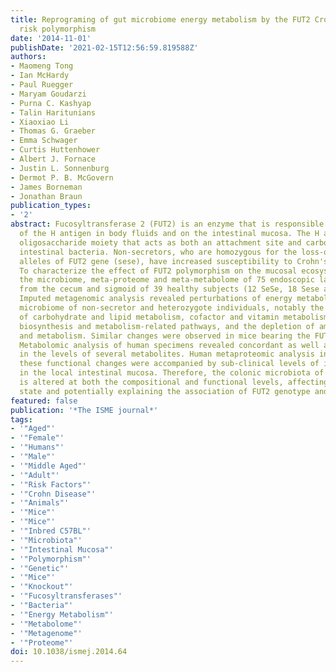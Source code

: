 ```yaml
---
title: Reprograming of gut microbiome energy metabolism by the FUT2 Crohn's disease
  risk polymorphism
date: '2014-11-01'
publishDate: '2021-02-15T12:56:59.819588Z'
authors:
- Maomeng Tong
- Ian McHardy
- Paul Ruegger
- Maryam Goudarzi
- Purna C. Kashyap
- Talin Haritunians
- Xiaoxiao Li
- Thomas G. Graeber
- Emma Schwager
- Curtis Huttenhower
- Albert J. Fornace
- Justin L. Sonnenburg
- Dermot P. B. McGovern
- James Borneman
- Jonathan Braun
publication_types:
- '2'
abstract: Fucosyltransferase 2 (FUT2) is an enzyme that is responsible for the synthesis
  of the H antigen in body fluids and on the intestinal mucosa. The H antigen is an
  oligosaccharide moiety that acts as both an attachment site and carbon source for
  intestinal bacteria. Non-secretors, who are homozygous for the loss-of-function
  alleles of FUT2 gene (sese), have increased susceptibility to Crohn's disease (CD).
  To characterize the effect of FUT2 polymorphism on the mucosal ecosystem, we profiled
  the microbiome, meta-proteome and meta-metabolome of 75 endoscopic lavage samples
  from the cecum and sigmoid of 39 healthy subjects (12 SeSe, 18 Sese and 9 sese).
  Imputed metagenomic analysis revealed perturbations of energy metabolism in the
  microbiome of non-secretor and heterozygote individuals, notably the enrichment
  of carbohydrate and lipid metabolism, cofactor and vitamin metabolism and glycan
  biosynthesis and metabolism-related pathways, and the depletion of amino-acid biosynthesis
  and metabolism. Similar changes were observed in mice bearing the FUT2(-/-) genotype.
  Metabolomic analysis of human specimens revealed concordant as well as novel changes
  in the levels of several metabolites. Human metaproteomic analysis indicated that
  these functional changes were accompanied by sub-clinical levels of inflammation
  in the local intestinal mucosa. Therefore, the colonic microbiota of non-secretors
  is altered at both the compositional and functional levels, affecting the host mucosal
  state and potentially explaining the association of FUT2 genotype and CD susceptibility.
featured: false
publication: '*The ISME journal*'
tags:
- '"Aged"'
- '"Female"'
- '"Humans"'
- '"Male"'
- '"Middle Aged"'
- '"Adult"'
- '"Risk Factors"'
- '"Crohn Disease"'
- '"Animals"'
- '"Mice"'
- '"Mice"'
- '"Inbred C57BL"'
- '"Microbiota"'
- '"Intestinal Mucosa"'
- '"Polymorphism"'
- '"Genetic"'
- '"Mice"'
- '"Knockout"'
- '"Fucosyltransferases"'
- '"Bacteria"'
- '"Energy Metabolism"'
- '"Metabolome"'
- '"Metagenome"'
- '"Proteome"'
doi: 10.1038/ismej.2014.64
---
```


